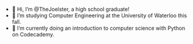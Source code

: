 - 👋 Hi, I’m @TheJoelster, a high school graduate!
- 👀 I’m studying Computer Engineering at the University of Waterloo this fall.
- 🌱 I’m currently doing an introduction to computer science with Python on Codecademy.
<!---
TheJoelster/TheJoelster is a ✨ special ✨ repository because its `README.md` (this file) appears on your GitHub profile.
You can click the Preview link to take a look at your changes.
--->
